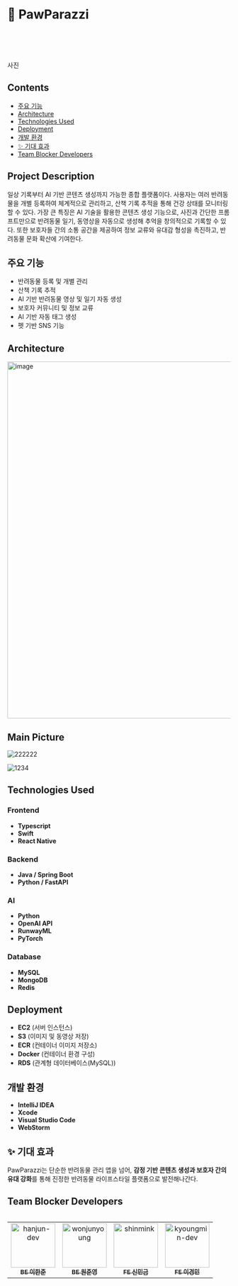 # 🐾 PawParazzi
<br>
<br>
<br>
<br>
사진 



## Contents
- [주요 기능](#주요-기능)
- [Architecture](#Architecture)
- [Technologies Used](#technologies-used)
- [Deployment](#deployment)
- [개발 환경](#개발-환경)
- [✨ 기대 효과](#-기대-효과)
- [Team Blocker Developers](#Team-Blocker-Developers)

  

## Project Description
일상 기록부터 AI 기반 콘텐츠 생성까지 가능한 종합 플랫폼이다. 사용자는 여러 반려동물을 개별 등록하여 체계적으로 관리하고, 산책 기록 추적을 통해 건강 상태를 모니터링할 수 있다. 
가장 큰 특징은 AI 기술을 활용한 콘텐츠 생성 기능으로, 사진과 간단한 프롬프트만으로 반려동물 일기, 동영상을 자동으로 생성해 추억을 창의적으로 기록할 수 있다.
또한 보호자들 간의 소통 공간을 제공하여 정보 교류와 유대감 형성을 촉진하고, 반려동물 문화 확산에 기여한다.

## 주요 기능
- 반려동물 등록 및 개별 관리
- 산책 기록 추적
- AI 기반 반려동물 영상 및 일기 자동 생성
- 보호자 커뮤니티 및 정보 교류
- AI 기반 자동 태그 생성
- 펫 기반 SNS 기능



## Architecture

<img width="806" alt="image" src="https://github.com/user-attachments/assets/aa49c41e-2858-49bf-ae29-82831a4d7702" />



##  Main Picture

![222222](https://github.com/user-attachments/assets/c5bac4b9-d6f4-4aa9-bffc-f0db9143b7a8)

![1234](https://github.com/user-attachments/assets/33152881-c92d-4320-b2a3-9d0bcdddf8bd)


## Technologies Used

### Frontend
- **Typescript**
- **Swift**
- **React Native**

### Backend
- **Java / Spring Boot**
- **Python / FastAPI**

### AI
- **Python**
- **OpenAI API**
- **RunwayML**
- **PyTorch**

### Database
- **MySQL**
- **MongoDB**
- **Redis**



## Deployment
- **EC2** (서버 인스턴스)
- **S3** (이미지 및 동영상 저장)
- **ECR** (컨테이너 이미지 저장소)
- **Docker** (컨테이너 환경 구성)
- **RDS** (관계형 데이터베이스(MySQL))



## 개발 환경
- **IntelliJ IDEA** 
- **Xcode** 
- **Visual Studio Code** 
- **WebStorm** 


## ✨ 기대 효과

PawParazzi는 단순한 반려동물 관리 앱을 넘어, **감정 기반 콘텐츠 생성과 보호자 간의 유대 강화**를 통해 진정한 반려동물 라이프스타일 플랫폼으로 발전해나간다.


## Team Blocker Developers
<table>
  <tbody>
<table>
  <tr>
    <td align="center">
      <a href="https://github.com/hanjunLee00">
        <img src="https://github.com/hanjunLee00.png" width="100px;" alt="hanjun-dev"/>
        <br /><sub><b>BE 이한준</b></sub>
      </a><br />
    </td>
    <td align="center">
      <a href="https://github.com/geg222">
        <img src="https://github.com/geg222.png" width="100px;" alt="wonjunyoung"/>
        <br /><sub><b>BE 원준영</b></sub>
      </a><br />
    </td>
    <td align="center">
      <a href="https://github.com/shinmink">
        <img src="https://github.com/shinmink.png" width="100px;" alt="shinmink"/>
        <br /><sub><b>FE 신민금</b></sub>
      </a><br />
    </td>
    <td align="center">
      <a href="https://github.com/gyeongmin0113">
        <img src="https://github.com/gyeongmin0113.png" width="100px;" alt="kyoungmin-dev"/>
        <br /><sub><b>FE 이경민</b></sub>
      </a><br />
    </td>
  </tr>
</table>
  </tbody>
</table>

